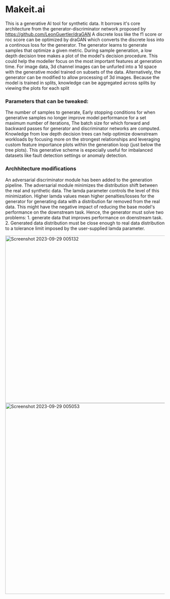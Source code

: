 # Makeit.ai
This is a generative AI tool for synthetic data. It borrows it's core architecture from the generator-discriminator network proposed by https://github.com/LeonGuertler/draGAN
A discrete loss like the f1 score or roc score can be optimized by draGAN which converts the discrete loss into a continous loss for the generator.
The generator learns to generate samples that optimize a given metric.
During sample generation, a low depth decision tree makes a plot of the model's decision procedure. This could help the modeller focus on the most important features at generation time.
For image data, 3d channel images can be unfurled into a 1d space with the generative model trained on subsets of the data. Alternatively, the generator can be modified to allow processing of 3d images.
Because the model is trained in splits, knowledge can be aggregated across splits by viewing the plots for each split
### Parameters that can be tweaked:
The number of samples to generate,
Early stopping conditions for when generative samples no longer improve model performance for a set maximum number of iterations,
The batch size for which forward and backward passes for generator and discriminator networks are computed.
Knowledge from low depth decision trees can help optimize downstream workloads by focusing more on the strongest relationships and leveraging custom feature importance plots within the generation loop (just below the tree plots).
This generative scheme is especially useful for imbalanced datasets like fault detection settings or anomaly detection.





### Archhitecture modifications
An adversarial discriminator module has been added to the generation pipeline. The  adversarial module minimizes the distribution shift between the real and synthetic data. The lamda parameter controls the level of this minimization. Higher lamda values mean higher penalties/losses for the generator for generating data with a distribution far removed from the real data. This might have the negative impact of reducing the base model's performance on the downstream task. 
Hence, the generator must solve two problems: 1. generate data that improves performance on doenstream task. 2. Generated data distribution must be close enough to real data distribution to a tolerance limit imposed by the user-supplied lamda parameter.


<img width="528" alt="Screenshot 2023-09-29 005132" src="https://github.com/Israel-Orere/Makeit.ai/assets/83463364/23c0f606-7ef1-4340-a507-b59595bf8301">
<img width="602" alt="Screenshot 2023-09-29 005053" src="https://github.com/Israel-Orere/Makeit.ai/assets/83463364/3b65942a-3288-4429-8c1f-4f9048d99616">
